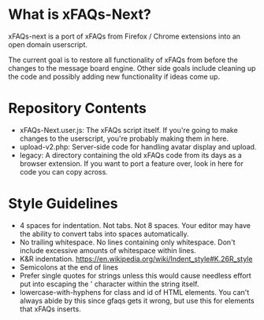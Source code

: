 # What is xFAQs-Next?

xFAQs-next is a port of xFAQs from Firefox / Chrome extensions into an open domain userscript.

The current goal is to restore all functionality of xFAQs from before the changes to the message board engine.  Other side goals include cleaning up the code and possibly adding new functionality if ideas come up.

# Repository Contents

- xFAQs-Next.user.js: The xFAQs script itself.  If you're going to make changes to the userscript, you're probably making them in here.
- upload-v2.php: Server-side code for handling avatar display and upload.
- legacy: A directory containing the old xFAQs code from its days as a browser extension.  If you want to port a feature over, look in here for code you can copy across.

# Style Guidelines

- 4 spaces for indentation.  Not tabs.  Not 8 spaces.  Your editor may have the ability to convert tabs into spaces automatically.
- No trailing whitespace.  No lines containing only whitespace.  Don't include excessive amounts of whitespace within lines.
- K&R indentation. https://en.wikipedia.org/wiki/Indent_style#K.26R_style
- Semicolons at the end of lines
- Prefer single quotes for strings unless this would cause needless effort put into escaping the ' character within the string itself.
- lowercase-with-hyphens for class and id of HTML elements.  You can't always abide by this since gfaqs gets it wrong, but use this for elements that xFAQs inserts.